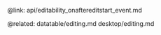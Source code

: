@link: api/editability_onaftereditstart_event.md

@related:
	datatable/editing.md
    desktop/editing.md